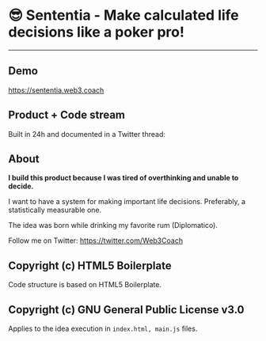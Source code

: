 # :sunglasses: Sententia - Make calculated life decisions like a poker pro!
---

## Demo
https://sententia.web3.coach

## Product + Code stream
Built in 24h and documented in a Twitter thread: <add url>

## About
**I build this product because I was tired of overthinking and unable to decide.**

I want to have a system for making important life decisions. Preferably, a statistically measurable one.

The idea was born while drinking my favorite rum (Diplomatico).

Follow me on Twitter: https://twitter.com/Web3Coach

## Copyright (c) HTML5 Boilerplate
Code structure is based on HTML5 Boilerplate.

## Copyright (c) GNU General Public License v3.0
Applies to the idea execution in `index.html, main.js` files.
